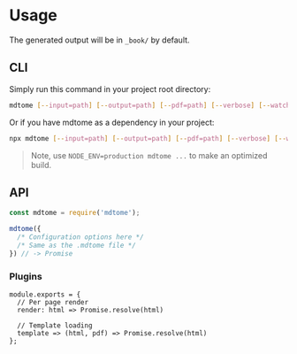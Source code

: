 # Usage

The generated output will be in `_book/` by default.

## CLI

Simply run this command in your project root directory:

```bash
mdtome [--input=path] [--output=path] [--pdf=path] [--verbose] [--watch]
```

Or if you have mdtome as a dependency in your project:

```bash
npx mdtome [--input=path] [--output=path] [--pdf=path] [--verbose] [--watch]
```

> Note, use `NODE_ENV=production mdtome ...` to make an optimized build.

## API

```javascript
const mdtome = require('mdtome');

mdtome({
  /* Configuration options here */
  /* Same as the .mdtome file */
}) // -> Promise
```

### Plugins

```
module.exports = {
  // Per page render
  render: html => Promise.resolve(html)

  // Template loading
  template => (html, pdf) => Promise.resolve(html)
};
```


